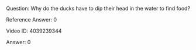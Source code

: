 Question: Why do the ducks have to dip their head in the water to find food?

Reference Answer: 0

Video ID: 4039239344

Answer: 0

